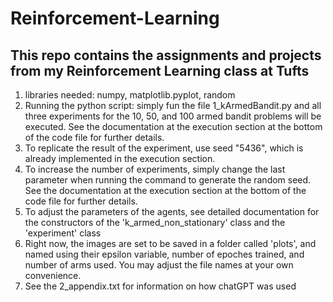# Reinforcement-Learning

## This repo contains the assignments and projects from my Reinforcement Learning class at Tufts

1. libraries needed: numpy, matplotlib.pyplot, random
2. Running the python script: simply fun the file 1_kArmedBandit.py and all three experiments for the 10, 50, and 100 armed bandit problems will be executed. See the documentation at the execution section at the bottom of the code file for further details.
3. To replicate the result of the experiment, use seed "5436", which is already implemented in the execution section.
4. To increase the number of experiments, simply change the last parameter when running the command to generate the random seed. See the documentation at the execution section at the bottom of the code file for further details.
5. To adjust the parameters of the agents, see detailed documentation for the constructors of the 'k_armed_non_stationary' class and the 'experiment' class
6. Right now, the images are set to be saved in a folder called 'plots', and named using their epsilon variable, number of epoches trained, and number of arms used. You may adjust the file names at your own convenience.
7. See the 2_appendix.txt for information on how chatGPT was used
